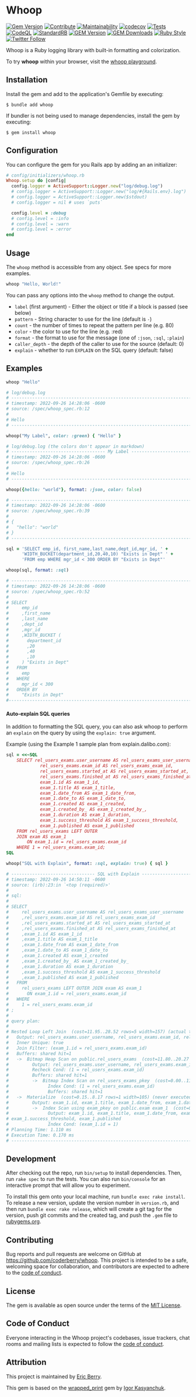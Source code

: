 # Whoop

[![Gem Version](https://badge.fury.io/rb/whoop.svg)](https://badge.fury.io/rb/whoop)
[![Contribute](https://img.shields.io/badge/Contribute%20with-Gitpod-908a85?logo=gitpod)](https://gitpod.io/#https://github.com/coderberry/whoop)
[![Maintainability](https://api.codeclimate.com/v1/badges/1ffd27fe59383a4ff52b/maintainability)](https://codeclimate.com/github/coderberry/whoop/maintainability)
[![codecov](https://codecov.io/gh/coderberry/whoop/branch/main/graph/badge.svg?token=E906B6SEKD)](https://codecov.io/gh/coderberry/whoop)
[![Tests](https://github.com/coderberry/whoop/actions/workflows/tests.yml/badge.svg)](https://github.com/coderberry/whoop/actions/workflows/tests.yml)
[![CodeQL](https://github.com/coderberry/whoop/actions/workflows/codeql-analysis.yml/badge.svg)](https://github.com/coderberry/whoop/actions/workflows/codeql-analysis.yml)
[![StandardRB](https://github.com/coderberry/whoop/actions/workflows/standardrb.yml/badge.svg)](https://github.com/coderberry/whoop/actions/workflows/standardrb.yml)
[![GEM Version](https://img.shields.io/gem/v/whoop?color=168AFE&include_prereleases&logo=ruby&logoColor=FE1616)](https://rubygems.org/gems/whoop)
[![GEM Downloads](https://img.shields.io/gem/dt/whoop?color=168AFE&logo=ruby&logoColor=FE1616)](https://rubygems.org/gems/whoop)
[![Ruby Style](https://img.shields.io/badge/style-standard-168AFE?logo=ruby&logoColor=FE1616)](https://github.com/testdouble/standard)
[![Twitter Follow](https://img.shields.io/twitter/follow/coderberry?logo=twitter&style=social)](https://twitter.com/coderberry)

Whoop is a Ruby logging library with built-in formatting and colorization.

To try **whoop** within your browser, visit the [whoop playground](https://replit.com/@coderberry/whoop-playground).

## Installation

Install the gem and add to the application's Gemfile by executing:

    $ bundle add whoop

If bundler is not being used to manage dependencies, install the gem by executing:

    $ gem install whoop

## Configuration

You can configure the gem for you Rails app by adding an an initializer:

```ruby
# config/initializers/whoop.rb
Whoop.setup do |config|
  config.logger = ActiveSupport::Logger.new("log/debug.log")
  # config.logger = ActiveSupport::Logger.new("log/#{Rails.env}.log")
  # config.logger = ActiveSupport::Logger.new($stdout)
  # config.logger = nil # uses `puts`

  config.level = :debug
  # config.level = :info
  # config.level = :warn
  # config.level = :error
end
```

## Usage

The `whoop` method is accessible from any object. See specs for more examples.

```ruby
whoop "Hello, World!"
```

You can pass any options into the `whoop` method to change the output.

- `label` (first argument) - Either the object or title if a block is passed (see below)
- `pattern` - String character to use for the line (default is `-`)
- `count` - the number of times to repeat the pattern per line (e.g. 80)
- `color` - the color to use for the line (e.g. :red)
- `format` - the format to use for the message (one of `:json`, `:sql`, `:plain`)
- `caller_depth` - the depth of the caller to use for the source (default: 0)
- `explain` - whether to run `EXPLAIN` on the SQL query (default: false)

## Examples

```ruby
whoop "Hello"

# log/debug.log
# --------------------------------------------------------------------------------
# timestamp: 2022-09-26 14:28:06 -0600
# source: /spec/whoop_spec.rb:12
#
# Hello
# --------------------------------------------------------------------------------
```

```ruby
whoop("My Label", color: :green) { "Hello" }

# log/debug.log (the colors don't appear in markdown)
# ------------------------------------ My Label ------------------------------------
# timestamp: 2022-09-26 14:28:06 -0600
# source: /spec/whoop_spec.rb:26
#
# Hello
# --------------------------------------------------------------------------------
```

```ruby
whoop({hello: "world"}, format: :json, color: false)

# --------------------------------------------------------------------------------
# timestamp: 2022-09-26 14:28:06 -0600
# source: /spec/whoop_spec.rb:39
#
# {
#   "hello": "world"
# }
# --------------------------------------------------------------------------------
```

```ruby
sql = 'SELECT emp_id, first_name,last_name,dept_id,mgr_id, ' +
      'WIDTH_BUCKET(department_id,20,40,10) "Exists in Dept" ' +
      'FROM emp WHERE mgr_id < 300 ORDER BY "Exists in Dept"'

whoop(sql, format: :sql)

# --------------------------------------------------------------------------------
# timestamp: 2022-09-26 14:28:06 -0600
# source: /spec/whoop_spec.rb:52
#
# SELECT
#     emp_id
#     ,first_name
#     ,last_name
#     ,dept_id
#     ,mgr_id
#     ,WIDTH_BUCKET (
#       department_id
#       ,20
#       ,40
#       ,10
#     ) "Exists in Dept"
#   FROM
#     emp
#   WHERE
#     mgr_id < 300
#   ORDER BY
#     "Exists in Dept"
#--------------------------------------------------------------------------------
```

#### Auto-explain SQL queries

In addition to formatting the SQL query, you can also ask whoop to perform an
`explain` on the query by using the `explain: true` argument.

Example (using the Example 1 sample plan from explain.dalibo.com):

```ruby
sql = <<~SQL
    SELECT rel_users_exams.user_username AS rel_users_exams_user_username,
             rel_users_exams.exam_id AS rel_users_exams_exam_id,
             rel_users_exams.started_at AS rel_users_exams_started_at,
             rel_users_exams.finished_at AS rel_users_exams_finished_at,
             exam_1.id AS exam_1_id,
             exam_1.title AS exam_1_title,
             exam_1.date_from AS exam_1_date_from,
             exam_1.date_to AS exam_1_date_to,
             exam_1.created AS exam_1_created,
             exam_1.created_by_ AS exam_1_created_by_,
             exam_1.duration AS exam_1_duration,
             exam_1.success_threshold AS exam_1_success_threshold,
             exam_1.published AS exam_1_published
    FROM rel_users_exams LEFT OUTER
    JOIN exam AS exam_1
        ON exam_1.id = rel_users_exams.exam_id
    WHERE 1 = rel_users_exams.exam_id;
SQL

whoop("SQL with Explain", format: :sql, explain: true) { sql }

# -------------------------------- SQL with Explain --------------------------------
# timestamp: 2022-09-26 14:50:11 -0600
# source: (irb):23:in `<top (required)>'
#
# sql:
#
# SELECT
#     rel_users_exams.user_username AS rel_users_exams_user_username
#     ,rel_users_exams.exam_id AS rel_users_exams_exam_id
#     ,rel_users_exams.started_at AS rel_users_exams_started_at
#     ,rel_users_exams.finished_at AS rel_users_exams_finished_at
#     ,exam_1.id AS exam_1_id
#     ,exam_1.title AS exam_1_title
#     ,exam_1.date_from AS exam_1_date_from
#     ,exam_1.date_to AS exam_1_date_to
#     ,exam_1.created AS exam_1_created
#     ,exam_1.created_by_ AS exam_1_created_by_
#     ,exam_1.duration AS exam_1_duration
#     ,exam_1.success_threshold AS exam_1_success_threshold
#     ,exam_1.published AS exam_1_published
#   FROM
#     rel_users_exams LEFT OUTER JOIN exam AS exam_1
#       ON exam_1.id = rel_users_exams.exam_id
#   WHERE
#     1 = rel_users_exams.exam_id
# ;
#
# query plan:
#
# Nested Loop Left Join  (cost=11.95..28.52 rows=5 width=157) (actual time=0.010..0.010 rows=0 loops=1)
#   Output: rel_users_exams.user_username, rel_users_exams.exam_id, rel_users_exams.started_at, rel_users_exams.finished_at, exam_1.id, exam_1.title, exam_1.date_from, exam_1.date_to, exam_1.created, exam_1.created_by_, exam_1.duration, exam_1.success_threshold, exam_1.published
#   Inner Unique: true
#   Join Filter: (exam_1.id = rel_users_exams.exam_id)
#   Buffers: shared hit=1
#   ->  Bitmap Heap Scan on public.rel_users_exams  (cost=11.80..20.27 rows=5 width=52) (actual time=0.009..0.009 rows=0 loops=1)
#         Output: rel_users_exams.user_username, rel_users_exams.exam_id, rel_users_exams.started_at, rel_users_exams.finished_at
#         Recheck Cond: (1 = rel_users_exams.exam_id)
#         Buffers: shared hit=1
#         ->  Bitmap Index Scan on rel_users_exams_pkey  (cost=0.00..11.80 rows=5 width=0) (actual time=0.005..0.005 rows=0 loops=1)
#               Index Cond: (1 = rel_users_exams.exam_id)
#               Buffers: shared hit=1
#   ->  Materialize  (cost=0.15..8.17 rows=1 width=105) (never executed)
#         Output: exam_1.id, exam_1.title, exam_1.date_from, exam_1.date_to, exam_1.created, exam_1.created_by_, exam_1.duration, exam_1.success_threshold, exam_1.published
#         ->  Index Scan using exam_pkey on public.exam exam_1  (cost=0.15..8.17 rows=1 width=105) (never executed)
#               Output: exam_1.id, exam_1.title, exam_1.date_from, exam_1.date_to, exam_1.created, exam_1.created_by_, exam_1.duration,
# exam_1.success_threshold, exam_1.published
#               Index Cond: (exam_1.id = 1)
# Planning Time: 1.110 ms
# Execution Time: 0.170 ms
# --------------------------------------------------------------------------------
```


## Development

After checking out the repo, run `bin/setup` to install dependencies. Then, run `rake spec` to run the tests. You can also run `bin/console` for an interactive prompt that will allow you to experiment.

To install this gem onto your local machine, run `bundle exec rake install`. To release a new version, update the version number in `version.rb`, and then run `bundle exec rake release`, which will create a git tag for the version, push git commits and the created tag, and push the `.gem` file to [rubygems.org](https://rubygems.org).

## Contributing

Bug reports and pull requests are welcome on GitHub at https://github.com/coderberry/whoop. This project is intended to be a safe, welcoming space for collaboration, and contributors are expected to adhere to the [code of conduct](https://github.com/coderberry/whoop/blob/main/CODE_OF_CONDUCT.md).

## License

The gem is available as open source under the terms of the [MIT License](https://opensource.org/licenses/MIT).

## Code of Conduct

Everyone interacting in the Whoop project's codebases, issue trackers, chat rooms and mailing lists is expected to follow the [code of conduct](https://github.com/coderberry/whoop/blob/main/CODE_OF_CONDUCT.md).

## Attribution

This project is maintained by [Eric Berry](https://linktr.ee/coderberry).

This gem is based on the [wrapped_print](https://github.com/igorkasyanchuk/wrapped_print) gem by [Igor Kasyanchuk](https://www.railsjazz.com/).
